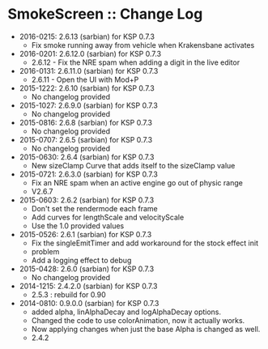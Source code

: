 # SmokeScreen :: Change Log

* 2016-0215: 2.6.13 (sarbian) for KSP 0.7.3
	+ Fix smoke running away from vehicle when Krakensbane activates
* 2016-0201: 2.6.12.0 (sarbian) for KSP 0.7.3
	+ 2.6.12 - Fix the NRE spam when adding a digit in the live editor
* 2016-0131: 2.6.11.0 (sarbian) for KSP 0.7.3
	+ 2.6.11 - Open the UI with Mod+P
* 2015-1222: 2.6.10 (sarbian) for KSP 0.7.3
	+ No changelog provided
* 2015-1027: 2.6.9.0 (sarbian) for KSP 0.7.3
	+ No changelog provided
* 2015-0816: 2.6.8 (sarbian) for KSP 0.7.3
	+ No changelog provided
* 2015-0707: 2.6.5 (sarbian) for KSP 0.7.3
	+ No changelog provided
* 2015-0630: 2.6.4 (sarbian) for KSP 0.7.3
	+ New sizeClamp Curve that adds itself to the sizeClamp value
* 2015-0721: 2.6.3.0 (sarbian) for KSP 0.7.3
	+ Fix an NRE spam when an active engine go out of physic range
	+ V2.6.7
* 2015-0603: 2.6.2 (sarbian) for KSP 0.7.3
	+ Don't set the rendermode each frame
	+ Add curves for lengthScale and velocityScale
	+ Use the 1.0 provided values
* 2015-0526: 2.6.1 (sarbian) for KSP 0.7.3
	+ Fix the singleEmitTimer and add workaround for the stock effect init
	+ problem
	+ Add a logging effect to debug
* 2015-0428: 2.6.0 (sarbian) for KSP 0.7.3
	+ No changelog provided
* 2014-1215: 2.4.2.0 (sarbian) for KSP 0.7.3
	+ 2.5.3 : rebuild for 0.90
* 2014-0810: 0.9.0.0 (sarbian) for KSP 0.7.3
	+ added alpha, linAlphaDecay and logAlphaDecay options.
	+ Changed the code to use colorAnimation, now it actually works.
	+ Now applying changes when just the base Alpha is changed as well.
	+ 2.4.2
